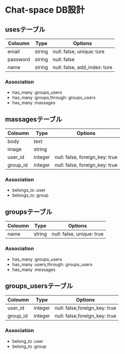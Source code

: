# Chat-space DB設計
## usesテーブル

|Coloumn|Type|Options|
|------|----|-------|
|email|string|null: false, unique: ture|
|password|string|null: false|
|name|string|null: false, add_index: ture|
### Association
- has_many :groups_users
- has_many :groups,through: groups_users
- has_many :massages

## massagesテーブル

|Coloumn|Type|Options|
|------|----|-------|
|body|text||
|image|string||
|user_id|integer|null: false, foreign_key: true|
|group_id|integer|null: false, foreign_key: true|
### Association
- belongs_to :user
- belongs_to :group

## groupsテーブル

|Coloumn|Type|Options|
|------|----|-------|
|name|string|null: false, unique: true|
### Association
- has_many :groups_users
- has_many :users,through: groups_users
- has_many :messages

## groups_usersテーブル

|Coloumn|Type|Options|
|------|----|-------|
|user_id|integer|null: false,foreign_key: true|
|group_id|integer|null: false,foreign_key: true|
### Association
- belong_to :user
- belong_to :group